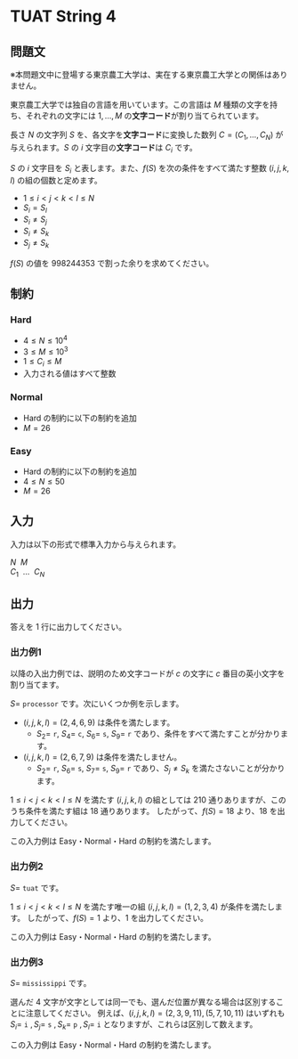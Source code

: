 # TUAT String 4

## 問題文

※本問題文中に登場する東京農工大学は、実在する東京農工大学との関係はありません。

東京農工大学では独自の言語を用いています。この言語は $M$ 種類の文字を持ち、それぞれの文字には $1, \dots, M$ の**文字コード**が割り当てられています。

長さ $N$ の文字列 $S$ を、各文字を**文字コード**に変換した数列 $C = (C_1, \dots, C_N)$ が与えられます。$S$ の $i$ 文字目の**文字コード**は $C_i$ です。

$S$ の $i$ 文字目を $S_i$ と表します。また、$f(S)$ を次の条件をすべて満たす整数 $(i, j, k, l)$ の組の個数と定めます。

- $1 \le i < j < k < l \le N$
- $S_i = S_l$
- $S_i \ne S_j$
- $S_i \ne S_k$
- $S_j \ne S_k$

$f(S)$ の値を $998244353$ で割った余りを求めてください。

## 制約

### Hard

- $4 \le N \le 10^4$
- $3 \le M \le 10^3$
- $1 \le C_i \le M$
- 入力される値はすべて整数

### Normal

- Hard の制約に以下の制約を追加
- $M = 26$

### Easy

- Hard の制約に以下の制約を追加
- $4 \le N \le 50$
- $M = 26$

## 入力

入力は以下の形式で標準入力から与えられます。

<div class="code-math">

$N \ \ M$ \
$C_1 \ \ \dots \ \ C_N$

</div>

## 出力

答えを $1$ 行に出力してください。

### 出力例1

以降の入出力例では、説明のため文字コードが $c$ の文字に $c$ 番目の英小文字を割り当てます。

$S =$ `processor` です。次にいくつか例を示します。

- $(i, j, k, l) = (2, 4, 6, 9)$ は条件を満たします。
    - $S_2 =$ `r`, $S_4 =$ `c`, $S_6 =$ `s`, $S_9 =$ `r` であり、条件をすべて満たすことが分かります。
- $(i, j, k, l) = (2, 6, 7, 9)$ は条件を満たしません。
    - $S_2 =$ `r`, $S_6 =$ `s`, $S_7 =$ `s`, $S_9 =$ `r` であり、$S_j \ne S_k$ を満たさないことが分かります。

$1 \le i < j < k < l \le N$ を満たす $(i, j, k, l)$ の組としては $210$ 通りありますが、このうち条件を満たす組は $18$ 通りあります。
したがって、$f(S) = 18$ より、$18$ を出力してください。

この入力例は Easy・Normal・Hard の制約を満たします。

### 出力例2

$S =$ `tuat` です。

$1 \le i < j < k < l \le N$ を満たす唯一の組 $(i, j, k, l) = (1, 2, 3, 4)$ が条件を満たします。
したがって、$f(S) = 1$ より、$1$ を出力してください。

この入力例は Easy・Normal・Hard の制約を満たします。

### 出力例3

$S =$ `mississippi` です。

選んだ $4$ 文字が文字としては同一でも、選んだ位置が異なる場合は区別することに注意してください。
例えば、$(i, j, k, l) = (2, 3, 9, 11), (5, 7, 10, 11)$ はいずれも $S_i =$ `i` $, S_j =$ `s` $, S_k =$ `p` $, S_l =$ `i` となりますが、これらは区別して数えます。

この入力例は Easy・Normal・Hard の制約を満たします。